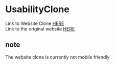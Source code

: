 # UsabilityClone
Link to Website Clone [HERE](https://harshopes.github.io/UsabilityClone/)<br>
Link to the original website [HERE](https://usabilityhub.com/)<br>
<h2>note</h2>
The website clone is currently not mobile friendly
